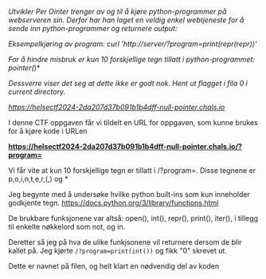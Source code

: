 *Utvikler Per Ointer trenger av og til å kjøre python-programmer på webserveren sin. Derfor har han laget en veldig enkel webtjeneste for å sende inn python-programmer og returnere output:*

*Eksempelkjøring av program: curl 'http://server/?program=print(repr(repr))'*

*For å hindre misbruk er kun 10 forskjellige tegn tillatt i python-programmet: pointer(*)*

*Dessverre viser det seg at dette ikke er godt nok. Hent ut flagget i fila 0 i current directory.*

*https://helsectf2024-2da207d37b091b1b4dff-null-pointer.chals.io*

I denne CTF oppgaven får vi tildelt en URL for oppgaven, som kunne brukes for å kjøre kode i URLen

**https://helsectf2024-2da207d37b091b1b4dff-null-pointer.chals.io/?program=**

Vi får vite at kun 10 forskjellige tegn er tillatt i /?program=. Disse tegnene er p,o,i,n,t,e,r,(,) og *

Jeg begynte med å undersøke hvilke python built-ins som kun inneholder godkjente tegn. https://docs.python.org/3/library/functions.html

De brukbare funksjonene var altså: open(), int(), repr(), print(), iter(), i tillegg til enkelte nøkkelord som not, og in.

Deretter så jeg på hva de ulike funkjsonene vil returnere dersom de blir kallet på. Jeg kjørte ```/?program=print(int())``` og fikk "0" skrevet ut. 

Dette er navnet på filen, og helt klart en nødvendig del av koden

